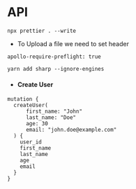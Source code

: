 # API

```
npx prettier . --write
```

- To Upload a file we need to set header

```
apollo-require-preflight: true
```

```
yarn add sharp --ignore-engines
```

<!-- GQL -->

- #### Create User
```gql
mutation {
  createUser(
      first_name: "John"
      last_name: "Doe"
      age: 30
      email: "john.doe@example.com"
  ) {
    user_id
    first_name
    last_name
    age
    email
  }
}
```